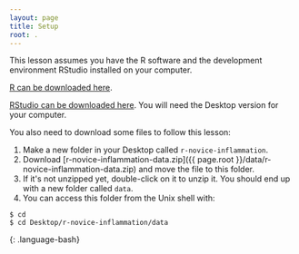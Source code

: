 ```yaml
---
layout: page
title: Setup
root: .
---
```


This lesson assumes you have the R software and the development environment RStudio installed on your computer.

[R can be downloaded here](https://cran.r-project.org/mirrors.html).

[RStudio can be downloaded here](https://www.rstudio.com/products/rstudio/download/).
You will need the Desktop version for your computer.

You also need to download some files to follow this lesson:

1. Make a new folder in your Desktop called `r-novice-inflammation`.
2. Download [r-novice-inflammation-data.zip]({{ page.root }}/data/r-novice-inflammation-data.zip) and move the file to this folder.
3. If it's not unzipped yet, double-click on it to unzip it. You should end up with a new folder called `data`.
4. You can access this folder from the Unix shell with:

~~~
$ cd
$ cd Desktop/r-novice-inflammation/data
~~~
{: .language-bash}
